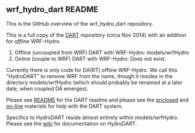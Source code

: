 ## wrf_hydro_dart README

This is the GitHub overview of the wrf_hydro_dart repository. 

This is a full copy of the [DART](https://www.image.ucar.edu/DAReS/DART/) repository (circa Nov 2014) with an addition for *offline* WRF-Hydro. 

1. Offline (uncoupled from WRF) DART with WRF-Hydro: models/wrfHydro
2. Online  (couple      to WRF) DART with WRF-Hydro: Does not exist.

Currently there is only code for DA(RT) offline WRF-Hydro. We call this "HydroDART" to remove WRF from the name, though it resides in the directory models/wrfHydro (which should probably be renamed at a later date, when coupled DA emerges).

Please see [README](https://github.com/NCAR/wrf_hydro_dart/blob/master/README) for the DART readme and please see the [enclosed](https://github.com/NCAR/wrf_hydro_dart/blob/master/index.html) and [on-line](https://www.image.ucar.edu/DAReS/DART/DART_Documentation.php) materials for help with the DART system. 

Specifics to HydroDART reside almost entirely within models/wrfHydro. Please see the [wiki](https://github.com/NCAR/wrf_hydro_dart/wiki) for documentation on HydroDART.

